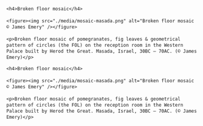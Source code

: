 <div class="nopb">

	<h4>Broken floor mosaic</h4>

	<figure><img src="./media/mosaic-masada.png" alt="Broken floor mosaic © James Emery" /></figure>

	<p>Broken floor mosaic of pomegranates, fig leaves & geometrical pattern of circles (the FOL) on the reception room in the Western Palace built by Herod the Great. Masada, Israel, 30BC – 70AC. (© James Emery)</p>
</div>

<div class="nopb">

	<h4>Broken floor mosaic</h4>

	<figure><img src="./media/mosaic-masada.png" alt="Broken floor mosaic © James Emery" /></figure>

	<p>Broken floor mosaic of pomegranates, fig leaves & geometrical pattern of circles (the FOL) on the reception room in the Western Palace built by Herod the Great. Masada, Israel, 30BC – 70AC. (© James Emery)</p>
</div>
